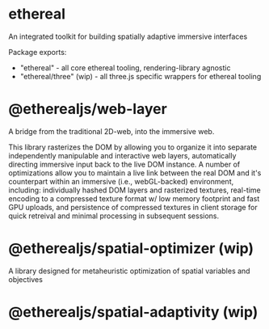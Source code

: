# ethereal

An integrated toolkit for building spatially adaptive immersive interfaces

Package exports:
- "ethereal" - all core ethereal tooling, rendering-library agnostic
- "ethereal/three" (wip) - all three.js specific wrappers for ethereal tooling
# @etherealjs/web-layer

A bridge from the traditional 2D-web, into the immersive web. 

This library rasterizes the DOM by allowing you to organize it into separate independently manipulable and interactive web layers, automatically directing immersive input back to the live DOM instance. A number of optimizations allow you to maintain a live link between the real DOM and it's counterpart within an immersive (i.e., webGL-backed) environment, including: individually hashed DOM layers and rasterized textures, real-time encoding to a compressed texture format w/ low memory footprint and fast GPU uploads, and persistence of compressed textures in client storage for quick retreival and minimal processing in subsequent sessions. 

# @etherealjs/spatial-optimizer (wip)

A library designed for metaheuristic optimization of spatial variables and objectives

# @etherealjs/spatial-adaptivity (wip)

